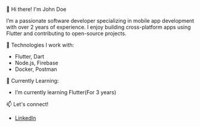 👋 Hi there! I'm John Doe


I’m a passionate software developer specializing in mobile app development with over 2 years of experience. I enjoy building cross-platform apps using Flutter and contributing to open-source projects.

🔧 Technologies I work with:
- Flutter, Dart
- Node.js, Firebase
- Docker, Postman

🌱 Currently Learning:
- I’m currently learning Flutter(For 3 years)

📫 Let's connect!
- [LinkedIn](https://www.linkedin.com/in/fatih-nalci-19148b228/)

<!---
fatihnlci/fatihnlci is a ✨ special ✨ repository because its `README.md` (this file) appears on your GitHub profile.
You can click the Preview link to take a look at your changes.
--->
